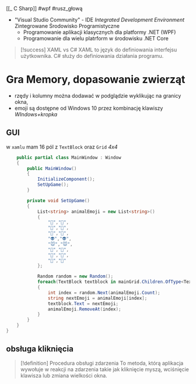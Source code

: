 
[[_ C Sharp]] #wpf #rusz_głową

- "Visual Studio Community" - IDE *Integrated Development Environment* Zintegrowane Środowisko Programistyczne
	- Programowanie aplikacji klasycznych dla platformy .NET (WPF)
	- Programowanie dla wielu platrform w środowisku .NET Core

>[!success] XAML vs C#
> XAML to język do definiowania interfejsu użytkownika.
>  C# służy do definiowania działania programu.


# Gra Memory, dopasowanie zwierząt
- rzędy i kolumny można dodawać w podglądzie wyklikując na granicy okna,
- emoji są dostępne od Windows 10 przez kombinację klawiszy *WIndows+kropka*

## GUI
w `xamlu` mam 16 pól z `TextBlock` oraz `Grid` *4x4*
```c#
    public partial class MainWindow : Window
    {
        public MainWindow()
        {
            InitializeComponent();
            SetUpGame();
        }

        private void SetUpGame()
        {
            List<string> animalEmoji = new List<string>()
            {
                "🐸","🐸",
                "🙊","🙊",
                "🐷","🐷",
                "👽","👽",
                "🐭","🐭",
                "🐔","🐔",
                "🐘","🐘",
                "🐳","🐳"
            };

            Random random = new Random();
            foreach(TextBlock textblock in mainGrid.Children.OfType<TextBlock>())
            {
                int index = random.Next(animalEmoji.Count);
                string nextEmoji = animalEmoji[index];
                textblock.Text = nextEmoji;
                animalEmoji.RemoveAt(index);
            }
        }
    }
}
```


## obsługa kliknięcia

>[!definition] Procedura obsługi zdarzenia 
>To metoda, którą aplikacja wywołuje w reakcji na zdarzenia takie jak kliknięcie myszą, wciśnięcie klawisza lub zmiana wielkości okna.




